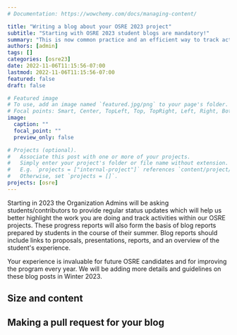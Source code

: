 ```yaml
---
# Documentation: https://wowchemy.com/docs/managing-content/

title: "Writing a blog about your OSRE 2023 project"
subtitle: "Starting with OSRE 2023 student blogs are mandatory!"
summary: "This is now common practice and an efficient way to track activities within OSRE projects. Include links to proposals, presentations, reports, and experience."
authors: [admin]
tags: []
categories: [osre23]
date: 2022-11-06T11:15:56-07:00
lastmod: 2022-11-06T11:15:56-07:00
featured: false
draft: false

# Featured image
# To use, add an image named `featured.jpg/png` to your page's folder.
# Focal points: Smart, Center, TopLeft, Top, TopRight, Left, Right, BottomLeft, Bottom, BottomRight.
image:
  caption: ""
  focal_point: ""
  preview_only: false

# Projects (optional).
#   Associate this post with one or more of your projects.
#   Simply enter your project's folder or file name without extension.
#   E.g. `projects = ["internal-project"]` references `content/project/deep-learning/index.md`.
#   Otherwise, set `projects = []`.
projects: [osre]
---
```


Starting in 2023 the Organization Admins will be asking students/contributors to provide regular status updates which will help us better highlight the work you are doing and track activities within our OSRE projects. These progress reports will also form the basis of blog reports prepared by students in the course of their summer. Blog reports should include links to proposals, presentations, reports, and an overview of the student's experience. 

Your experience is invaluable for future OSRE candidates and for improving the program every year. We will be adding more details and guidelines on these blog posts in Winter 2023.

## Size and content

## Making a pull request for your blog


